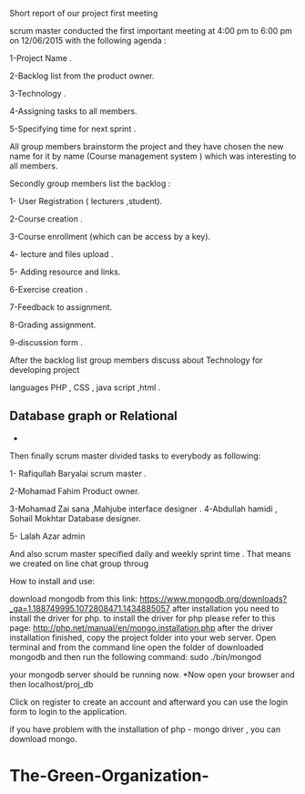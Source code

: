 Short report of our project first meeting

scrum master conducted the first important meeting at  4:00 pm to 6:00 pm  on 12/06/2015 with the following agenda :

1-Project Name .

2-Backlog list from the product owner.

3-Technology .

4-Assigning tasks to all members.

5-Specifying time for next sprint .


All group members brainstorm the project and they have chosen the new name for it  by name  (Course  management system ) which was interesting to all members.

Secondly group members list the backlog :

1- User Registration ( lecturers ,student).

2-Course creation .

3-Course enrollment (which can be access by a key).

4- lecture and files upload .

5-  Adding resource and links.

6-Exercise creation .


7-Feedback to assignment.

8-Grading assignment.

9-discussion form .

After the backlog list group members discuss about Technology for developing project 

languages    PHP  , CSS , java script ,html .

Database graph or Relational 
-
-


Then finally scrum master divided tasks to everybody  as following:

1- Rafiqullah Baryalai  scrum master .

2-Mohamad Fahim  Product owner.

3-Mohamad Zai sana ,Mahjube  interface designer .
4-Abdullah hamidi ,  Sohail Mokhtar  Database designer.

5- Lalah Azar  admin 


And also scrum master specified  daily and weekly sprint time . That means we created on line chat group  throug



How to install and use:

download mongodb from this link: https://www.mongodb.org/downloads?_ga=1.188749995.1072808471.1434885057
after installation you need to install the driver for php. to install the driver for php please refer to this page: http://php.net/manual/en/mongo.installation.php
after the driver installation finished, copy the project folder into your web server.
Open terminal and from the command line open the folder of downloaded mongodb and then run the following command: sudo ./bin/mongod

your mongodb server should be running now. *Now open your browser and then localhost/proj_db

Click on register to create an account and afterward you can use the login form to login to the application.

if you have problem with the installation of php - mongo driver , you can download mongo.
# The-Green-Organization-
